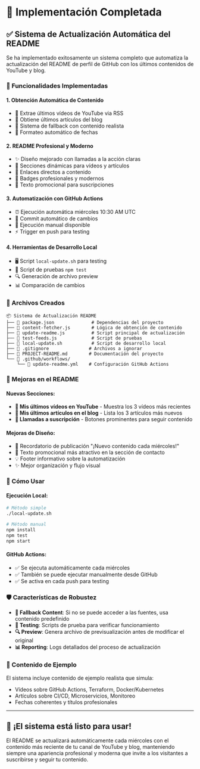 # 🎉 Implementación Completada

## ✅ Sistema de Actualización Automática del README

Se ha implementado exitosamente un sistema completo que automatiza la actualización del README de perfil de GitHub con los últimos contenidos de YouTube y blog.

### 🚀 Funcionalidades Implementadas

#### 1. **Obtención Automática de Contenido**
- 🎥 Extrae últimos vídeos de YouTube via RSS
- 📝 Obtiene últimos artículos del blog
- 🔄 Sistema de fallback con contenido realista
- 📅 Formateo automático de fechas

#### 2. **README Profesional y Moderno**
- ✨ Diseño mejorado con llamadas a la acción claras
- 🎯 Secciones dinámicas para vídeos y artículos
- 🔗 Enlaces directos a contenido
- 📱 Badges profesionales y modernos
- 💫 Texto promocional para suscripciones

#### 3. **Automatización con GitHub Actions**
- ⏰ Ejecución automática miércoles 10:30 AM UTC
- 🤖 Commit automático de cambios
- 🔧 Ejecución manual disponible
- ⚡ Trigger en push para testing

#### 4. **Herramientas de Desarrollo Local**
- 🖥️ Script `local-update.sh` para testing
- 🧪 Script de pruebas `npm test`
- 🔍 Generación de archivo preview
- 📊 Comparación de cambios

### 📁 Archivos Creados

```
📦 Sistema de Actualización README
├── 📄 package.json              # Dependencias del proyecto
├── 📄 content-fetcher.js        # Lógica de obtención de contenido
├── 📄 update-readme.js          # Script principal de actualización
├── 📄 test-feeds.js             # Script de pruebas
├── 🔧 local-update.sh           # Script de desarrollo local
├── 📄 .gitignore               # Archivos a ignorar
├── 📄 PROJECT-README.md        # Documentación del proyecto
└── 📁 .github/workflows/
    └── 📄 update-readme.yml    # Configuración GitHub Actions
```

### 🎯 Mejoras en el README

#### Nuevas Secciones:
- **🎥 Mis últimos vídeos en YouTube** - Muestra los 3 vídeos más recientes
- **📝 Mis últimos artículos en el blog** - Lista los 3 artículos más nuevos
- **🔔 Llamadas a suscripción** - Botones prominentes para seguir contenido

#### Mejoras de Diseño:
- 📅 Recordatorio de publicación "¡Nuevo contenido cada miércoles!"
- 🚀 Texto promocional más atractivo en la sección de contacto
- 💡 Footer informativo sobre la automatización
- ✨ Mejor organización y flujo visual

### 🚀 Cómo Usar

#### **Ejecución Local:**
```bash
# Método simple
./local-update.sh

# Método manual
npm install
npm test
npm start
```

#### **GitHub Actions:**
- ✅ Se ejecuta automáticamente cada miércoles
- ✅ También se puede ejecutar manualmente desde GitHub
- ✅ Se activa en cada push para testing

### 🛡️ Características de Robustez

- **🔄 Fallback Content**: Si no se puede acceder a las fuentes, usa contenido predefinido
- **🧪 Testing**: Scripts de prueba para verificar funcionamiento
- **🔍 Preview**: Genera archivo de previsualización antes de modificar el original
- **📊 Reporting**: Logs detallados del proceso de actualización

### 🎨 Contenido de Ejemplo

El sistema incluye contenido de ejemplo realista que simula:
- Vídeos sobre GitHub Actions, Terraform, Docker/Kubernetes
- Artículos sobre CI/CD, Microservicios, Monitoreo
- Fechas coherentes y títulos profesionales

---

## 🎊 ¡El sistema está listo para usar!

El README se actualizará automáticamente cada miércoles con el contenido más reciente de tu canal de YouTube y blog, manteniendo siempre una apariencia profesional y moderna que invite a los visitantes a suscribirse y seguir tu contenido.